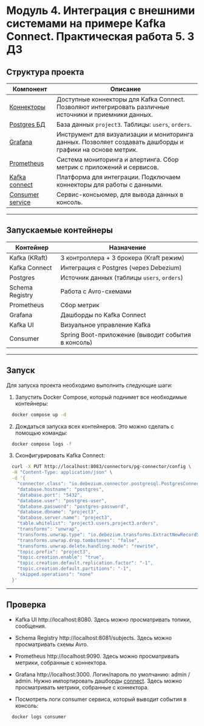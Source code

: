 # Модуль 4. Интеграция с внешними системами на примере Kafka Connect. Практическая работа 5. 3 ДЗ

## Структура проекта

| Компонент                      | Описание                                                                                                   |
|--------------------------------|------------------------------------------------------------------------------------------------------------|
| [Коннекторы](plugins)          | Доступные коннекторы для Kafka Connect. Позволяют интегрировать различные источники и приемники данных.    |
| [Postgres БД](postgres)        | База данных `project3`. Таблицы: `users`, `orders`.                                                        |
| [Grafana](grafana)             | Инструмент для визуализации и мониторинга данных. Позволяет создавать дашборды и графики на основе метрик. |
| [Prometheus](prometheus)       | Система мониторинга и алертинга. Сбор метрик с приложений и сервисов.                                      |
| [Kafka connect](kafka-connect) | Платформа для интеграции. Подключаем коннекторы для работы с данными.                                      |
| [Consumer service](consumer)   | Сервис-консьюмер, для вывода данных в консоль.                                                             |

---

## Запускаемые контейнеры

| Контейнер       | Назначение                                         |
|-----------------|----------------------------------------------------|
| Kafka (KRaft)   | 3 контроллера + 3 брокера (Kraft режим)            |
| Kafka Connect   | Интеграция с Postgres (через Debezium)             |
| Postgres        | Источник данных (таблицы `users`, `orders`)        |
| Schema Registry | Работа с Avro-схемами                              |
| Prometheus      | Сбор метрик                                        |
| Grafana         | Дашборды по Kafka Connect                          |
| Kafka UI        | Визуальное управление Kafka                        |
| Consumer        | Spring Boot-приложение (выводит события в консоль) |

___

## Запуск

Для запуска проекта необходимо выполнить следующие шаги:

1. Запустить Docker Compose, который поднимет все необходимые контейнеры:

```bash
  docker compose up -d
```

2. Дождаться запуска всех контейнеров. Это можно сделать с помощью команды:

```bash
  docker compose logs -f
```

3. Сконфигурировать Kafka Connect:

```bash
  curl -X PUT http://localhost:8083/connectors/pg-connector/config \
  -H "Content-Type: application/json" \
  -d '{
    "connector.class": "io.debezium.connector.postgresql.PostgresConnector",
    "database.hostname": "postgres",
    "database.port": "5432",
    "database.user": "postgres-user",
    "database.password": "postgres-password",
    "database.dbname": "project3",
    "database.server.name": "project3",
    "table.whitelist": "project3.users,project3.orders",
    "transforms": "unwrap",
    "transforms.unwrap.type": "io.debezium.transforms.ExtractNewRecordState",
    "transforms.unwrap.drop.tombstones": "false",
    "transforms.unwrap.delete.handling.mode": "rewrite",
    "topic.prefix": "project3",
    "topic.creation.enable": "true",
    "topic.creation.default.replication.factor": "-1",
    "topic.creation.default.partitions": "-1",
    "skipped.operations": "none"
  }'
```

___

## Проверка

* Kafka UI http://localhost:8080. Здесь можно просматривать топики, сообщения.

* Schema Registry http://localhost:8081/subjects. Здесь можно просматривать схемы Avro.

* Prometheus http://localhost:9090. Здесь можно просматривать метрики, собранные с коннектора.

* Grafana http://localhost:3000. Логин/пароль по умолчанию: admin / admin. Нужно импортировать дашборды
  [connect](grafana/dashboards/connect.json). Здесь можно просматривать метрики, собранные с коннектора.

* Посмотреть логи consumer сервиса, который выводит события в консоль:

```bash
  docker logs consumer
```